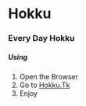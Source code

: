 # Hokku



### Every Day Hokku

##### Using

1. Open the Browser
2. Go to [Hokku.Tk](http://hokku.tk)
3. Enjoy